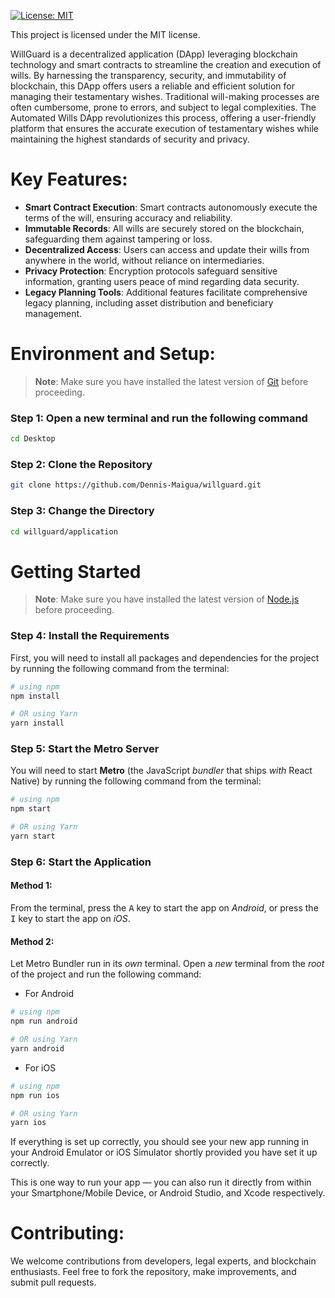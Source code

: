 [![License: MIT](https://img.shields.io/badge/License-MIT-yellow.svg)](https://opensource.org/licenses/MIT)

This project is licensed under the MIT license.

WillGuard is a decentralized application (DApp) leveraging blockchain technology and smart contracts to streamline the creation and execution of wills.
By harnessing the transparency, security, and immutability of blockchain, this DApp offers users a reliable and efficient solution for managing their testamentary wishes. 
Traditional will-making processes are often cumbersome, prone to errors, and subject to legal complexities. 
The Automated Wills DApp revolutionizes this process, offering a user-friendly platform that ensures the accurate execution of testamentary wishes while maintaining the highest standards of security and privacy.

# Key Features:

- **Smart Contract Execution**: Smart contracts autonomously execute the terms of the will, ensuring accuracy and reliability.
- **Immutable Records**: All wills are securely stored on the blockchain, safeguarding them against tampering or loss.
- **Decentralized Access**: Users can access and update their wills from anywhere in the world, without reliance on intermediaries.
- **Privacy Protection**: Encryption protocols safeguard sensitive information, granting users peace of mind regarding data security.
- **Legacy Planning Tools**: Additional features facilitate comprehensive legacy planning, including asset distribution and beneficiary management.

# Environment and Setup:

>**Note**: Make sure you have installed the latest version of [Git](https://git-scm.com/downloads) before proceeding.

### Step 1: Open a new terminal and run the following command

```bash
cd Desktop
```

### Step 2: Clone the Repository

```bash
git clone https://github.com/Dennis-Maigua/willguard.git
```

### Step 3: Change the Directory

```bash
cd willguard/application
```

# Getting Started

>**Note**: Make sure you have installed the latest version of [Node.js](https://nodejs.org/en/download/package-manager) before proceeding.

### Step 4: Install the Requirements

First, you will need to install all packages and dependencies for the project by running the following command from the terminal:

```bash
# using npm
npm install

# OR using Yarn
yarn install
```

### Step 5: Start the Metro Server

You will need to start **Metro** (the JavaScript _bundler_ that ships _with_ React Native) by running the following command from the terminal:

```bash
# using npm
npm start

# OR using Yarn
yarn start
```

### Step 6: Start the Application

#### Method 1: 

From the terminal, press the <kbd>A</kbd> key to start the app on _Android_, or press the <kbd>I</kbd> key to start the app on _iOS_.

#### Method 2:

Let Metro Bundler run in its _own_ terminal. Open a _new_ terminal from the _root_ of the project and run the following command:

- For Android

```bash
# using npm
npm run android

# OR using Yarn
yarn android
```

- For iOS

```bash
# using npm
npm run ios

# OR using Yarn
yarn ios
```

If everything is set up correctly, you should see your new app running in your Android Emulator or iOS Simulator shortly provided you have set it up correctly.

This is one way to run your app — you can also run it directly from within your Smartphone/Mobile Device, or Android Studio, and Xcode respectively.
   
# Contributing:
We welcome contributions from developers, legal experts, and blockchain enthusiasts. Feel free to fork the repository, make improvements, and submit pull requests.
